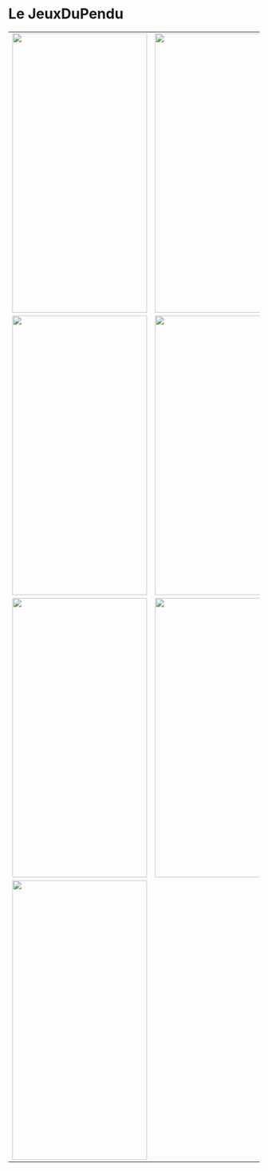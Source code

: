 # Le JeuxDuPendu


<table>
  <tr>
    <td><img src="/app/src/screenshot/screenshot.png" width=270 height=560></td>
    <td><img src="/app/src/screenshot/screenshot1.png" width=270 height=560></td>
    <td><img src="/app/src/screenshot/screenshot3.png" width=270 height=560></td>
  </tr>
    <tr>
    <td><img src="/app/src/screenshot/screenshot4.png" width=270 height=560></td>
    <td><img src="/app/src/screenshot/screenshot5.png" width=270 height=560></td>
    <td><img src="/app/src/screenshot/screenshot6.png" width=270 height=560></td>
  </tr>
    <tr>
    <td><img src="/app/src/screenshot/screenshot7.png" width=270 height=560></td>
    <td><img src="/app/src/screenshot/screenshot8.png" width=270 height=560></td>
    <td><img src="/app/src/screenshot/screenshot9.png" width=270 height=560></td>
  </tr>
    <tr>
    <td><img src="/app/src/screenshot/screenshot2.png" width=270 height=560></td>
  </tr>
 </table>
